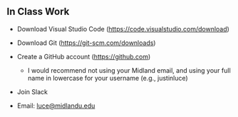 ## In Class Work

- Download Visual Studio Code (https://code.visualstudio.com/download)

- Download Git (https://git-scm.com/downloads)

- Create a GitHub account (https://github.com)
    - I would recommend not using your Midland email, and using your full name in lowercase for your username (e.g., justinluce)

- Join Slack

- Email: luce@midlandu.edu